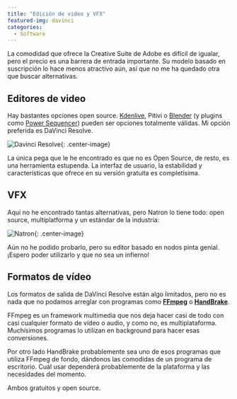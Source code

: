 ```yaml
---
title: "Edición de video y VFX"
featured-img: davinci
categories: 
  - Software
---
```


La comodidad que ofrece la Creative Suite de Adobe es difícil de igualar, pero el precio es una barrera de entrada importante. Su modelo basado en suscripción lo hace menos atractivo aún, así que no me ha quedado otra que buscar alternativas.

## Editores de video

Hay bastantes opciones open source. [Kdenlive](https://kdenlive.org/en/), Pitivi o [Blender](https://www.blender.org/) (y plugins como [Power Sequencer](https://github.com/GDquest/Blender-power-sequencer)) pueden ser opciones totalmente válidas. Mi opción preferida es DaVinci Resolve.

![Davinci Resolve](/assets/img/posts/davinci-resolve15.jpg){: .center-image}

La única pega que le he encontrado es que no es Open Source, de resto, es una herramienta estupenda. La interfaz de usuario, la estabilidad y características que ofrece en su versión gratuita es completísima.

## VFX

Aquí no he encontrado tantas alternativas, pero Natron lo tiene todo: open source, multiplatforma y un estándar de la industria:

![Natron](/assets/img/posts/natron.jpg){: .center-image}

Aún no he podido probarlo, pero su editor basado en nodos pinta genial. ¡Espero poder utilizarlo y que no sea un infierno!

## Formatos de vídeo
Los formatos de salida de DaVinci Resolve están algo limitados, pero no es nada que no podamos arreglar con programas como **[FFmpeg](http://ffmpeg.org/)** o **[HandBrake](https://handbrake.fr/)**.

FFmpeg es un framework multimedia que nos deja hacer casi de todo con casi cualquier formato de vídeo o audio, y como no, es multiplataforma. Muchísimos programas lo utilizan  en background para hacer esas conversiones.

Por otro lado HandBrake probablemente sea uno de esos programas que utiliza FFmpeg de fondo, dándonos las comodidas de un programa de escritorio.
Cuál usar dependerá probablemente de la plataforma y las necesidades del momento.

Ambos gratuitos y open source.
